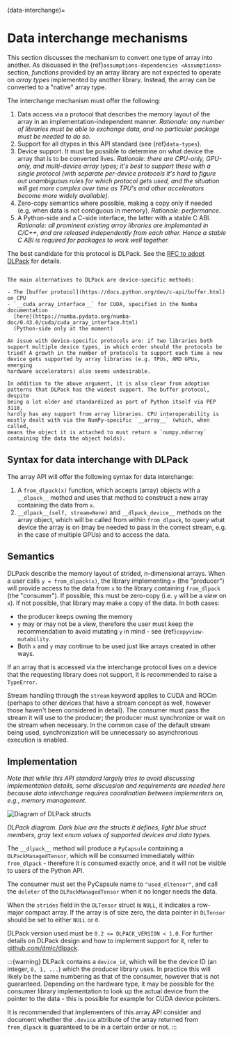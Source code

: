 (data-interchange)=

# Data interchange mechanisms

This section discusses the mechanism to convert one type of array into another.
As discussed in the {ref}`assumptions-dependencies <Assumptions>` section,
_functions_ provided by an array library are not expected to operate on
_array types_ implemented by another library. Instead, the array can be
converted to a "native" array type.

The interchange mechanism must offer the following:

1. Data access via a protocol that describes the memory layout of the array
   in an implementation-independent manner.
   _Rationale: any number of libraries must be able to exchange data, and no
   particular package must be needed to do so._
2. Support for all dtypes in this API standard (see {ref}`data-types`).
3. Device support. It must be possible to determine on what device the array
   that is to be converted lives.
   _Rationale: there are CPU-only, GPU-only, and multi-device array types;
   it's best to support these with a single protocol (with separate
   per-device protocols it's hard to figure out unambiguous rules for which
   protocol gets used, and the situation will get more complex over time
   as TPU's and other accelerators become more widely available)._
4. Zero-copy semantics where possible, making a copy only if needed (e.g.
   when data is not contiguous in memory).
   _Rationale: performance._
5. A Python-side and a C-side interface, the latter with a stable C ABI.
   _Rationale: all prominent existing array libraries are implemented in
   C/C++, and are released independently from each other. Hence a stable C
   ABI is required for packages to work well together._

The best candidate for this protocol is DLPack. See the
[RFC to adopt DLPack](https://github.com/data-apis/consortium-feedback/issues/1)
for details.

```{note}

The main alternatives to DLPack are device-specific methods:

- The [buffer protocol](https://docs.python.org/dev/c-api/buffer.html) on CPU
- `__cuda_array_interface__` for CUDA, specified in the Numba documentation
  [here](https://numba.pydata.org/numba-doc/0.43.0/cuda/cuda_array_interface.html)
  (Python-side only at the moment)

An issue with device-specific protocols are: if two libraries both
support multiple device types, in which order should the protocols be
tried? A growth in the number of protocols to support each time a new
device gets supported by array libraries (e.g. TPUs, AMD GPUs, emerging
hardware accelerators) also seems undesirable.

In addition to the above argument, it is also clear from adoption
patterns that DLPack has the widest support. The buffer protocol, despite
being a lot older and standardized as part of Python itself via PEP 3118,
hardly has any support from array libraries. CPU interoperability is
mostly dealt with via the NumPy-specific `__array__` (which, when called,
means the object it is attached to must return a `numpy.ndarray`
containing the data the object holds).
```


## Syntax for data interchange with DLPack

The array API will offer the following syntax for data interchange:

1. A `from_dlpack(x)` function, which accepts (array) objects with a
   `__dlpack__` method and uses that method to construct a new array
   containing the data from `x`.
2. `__dlpack__(self, stream=None)` and `__dlpack_device__` methods on the
   array object, which will be called from within `from_dlpack`, to query
   what device the array is on (may be needed to pass in the correct
   stream, e.g. in the case of multiple GPUs) and to access the data.


## Semantics

DLPack describe the memory layout of strided, n-dimensional arrays.
When a user calls `y = from_dlpack(x)`, the library implementing `x` (the
"producer") will provide access to the data from `x` to the library
containing `from_dlpack` (the "consumer"). If possible, this must be
zero-copy (i.e. `y` will be a _view_ on `x`). If not possible, that library
may make a copy of the data. In both cases:
- the producer keeps owning the memory
- `y` may or may not be a view, therefore the user must keep the
   recommendation to avoid mutating `y` in mind - see
   {ref}`copyview-mutability`.
- Both `x` and `y` may continue to be used just like arrays created in other ways.

If an array that is accessed via the interchange protocol lives on a
device that the requesting library does not support, it is recommended to
raise a `TypeError`.

Stream handling through the `stream` keyword applies to CUDA and ROCm (perhaps
to other devices that have a stream concept as well, however those haven't been
considered in detail). The consumer must pass the stream it will use to the
producer; the producer must synchronize or wait on the stream when necessary.
In the common case of the default stream being used, synchronization will be
unnecessary so asynchronous execution is enabled.


## Implementation

_Note that while this API standard largely tries to avoid discussing implementation details, some discussion and requirements are needed here because data interchange requires coordination between implementers on, e.g., memory management._

![Diagram of DLPack structs](/_static/images/DLPack_diagram.png)

_DLPack diagram. Dark blue are the structs it defines, light blue struct members, gray text enum values of supported devices and data types._

The `__dlpack__` method will produce a `PyCapsule` containing a
`DLPackManagedTensor`, which will be consumed immediately within
`from_dlpack` - therefore it is consumed exactly once, and it will not be
visible to users of the Python API.

The consumer must set the PyCapsule name to `"used_dltensor"`, and call the
`deleter` of the `DLPackManagedTensor` when it no longer needs the data.

When the `strides` field in the `DLTensor` struct is `NULL`, it indicates a
row-major compact array. If the array is of size zero, the data pointer in
`DLTensor` should be set to either `NULL` or `0`.

DLPack version used must be `0.2 <= DLPACK_VERSION < 1.0`. For further
details on DLPack design and how to implement support for it,
refer to [github.com/dmlc/dlpack](https://github.com/dmlc/dlpack).

:::{warning}
DLPack contains a `device_id`, which will be the device ID (an integer, `0, 1, ...`) which the producer library uses. In practice this will likely be the same numbering as that of the consumer, however that is not guaranteed. Depending on the hardware type, it may be possible for the consumer library implementation to look up the actual device from the pointer to the data - this is possible for example for CUDA device pointers.

It is recommended that implementers of this array API consider and document
whether the `.device` attribute of the array returned from `from_dlpack` is
guaranteed to be in a certain order or not.
:::
